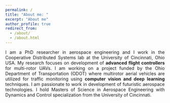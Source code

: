 ```yaml
---
permalink: /
title: "About me: "
excerpt: "About me"
author_profile: true
redirect_from: 
  - /about/
  - /about.html
---
```

<div style="text-align: justify"> I am a PhD researcher in aerospace engineering and I work in the Cooperative Distributed Systems lab at the University of Cincinnati, Ohio USA. My research focuses on development of <strong>advanced flight controllers</strong>
 for multi-rotor UAVs.  I am working on a project funded by the Ohio Department of Transportation (ODOT) where multirotor aerial vehicles are utilized for traffic monitoring using <strong>computer vision and deep learning</strong> techniques. I am passionate to work in development of futuristic aerospace technologies. I hold Masters of Science in Aerospace Engineering with Dynamics and Control specialization from the University of Cincinnati. </div>


